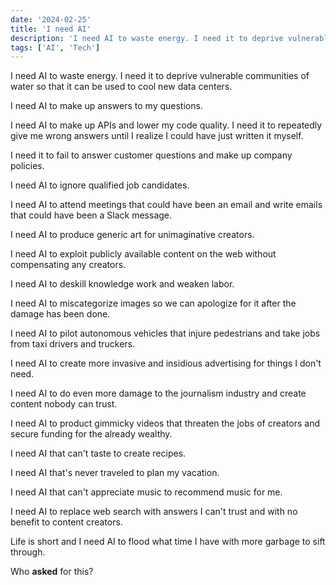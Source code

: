 ```yaml
---
date: '2024-02-25'
title: 'I need AI'
description: 'I need AI to waste energy. I need it to deprive vulnerable communities of water so that it can be used to cool new data centers. I need AI to make up answers to my questions.'
tags: ['AI', 'Tech']
---
```

I need AI to waste energy. I need it to deprive vulnerable communities of water so that it can be used to cool new data centers.

I need AI to make up answers to my questions.<!-- excerpt -->

I need AI to make up APIs and lower my code quality. I need it to repeatedly give me wrong answers until I realize I could have just written it myself.

I need it to fail to answer customer questions and make up company policies.

I need AI to ignore qualified job candidates.

I need AI to attend meetings that could have been an email and write emails that could have been a Slack message.

I need AI to produce generic art for unimaginative creators.

I need AI to exploit publicly available content on the web without compensating any creators.

I need AI to deskill knowledge work and weaken labor.

I need AI to miscategorize images so we can apologize for it after the damage has been done.

I need AI to pilot autonomous vehicles that injure pedestrians and take jobs from taxi drivers and truckers.

I need AI to create more invasive and insidious advertising for things I don't need.

I need AI to do even more damage to the journalism industry and create content nobody can trust.

I need AI to product gimmicky videos that threaten the jobs of creators and secure funding for the already wealthy.

I need AI that can't taste to create recipes.

I need AI that's never traveled to plan my vacation.

I need AI that can't appreciate music to recommend music for me.

I need AI to replace web search with answers I can't trust and with no benefit to content creators.

Life is short and I need AI to flood what time I have with more garbage to sift through.

Who **asked** for this?